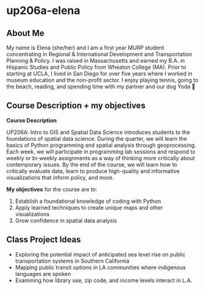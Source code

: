 # up206a-elena
## About Me
My name is Elena (she/her) and I am a first year MURP student concentrating in Regional & International Development and Transportation Planning & Policy. I was raised in Massachusetts and earned my B.A. in Hispanic Studies and Public Policy from Wheaton College (MA). Prior to starting at UCLA, I lived in San Diego for over five years where I worked in museum education and the non-profit sector. I enjoy playing tennis, going to the beach, reading, and spending time with my partner and our dog Yoda :dog: 
## Course Description + my objectives
**Course Description**

UP206A: Intro to GIS and Spatial Data Science introduces students to the foundations of spatial data science. During the quarter, we will learn the basics of Python programming and spatial analysis through geoprocessing. Each week, we will participate in programming lab sessions and respond to weekly or bi-weekly assignments as a way of thinking more critically about contemporary issues. By the end of the course, we will learn how to critically evaluate data, learn to produce high-quality and informative visualizations that inform policy, and more. 

**My objectives** for the course are to:

1. Establish a foundational knowledge of coding with Python
2. Apply learned techniques to create unique maps and other visualizations
3. Grow confidence in spatial data analysis
## Class Project Ideas
- Exploring the potential impact of anticipated sea level rise on public transportation systems in Southern California
- Mapping public transit options in LA communities where indigenous languages are spoken
- Examining how library use, zip code, and income levels interact in L.A.
